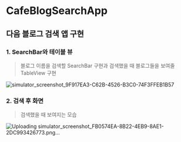 # CafeBlogSearchApp

## 다음 블로그 검색 앱 구현


### 1. SearchBar와 테이블 뷰 
> 블로그 이름을 검색할 SearchBar 구현과 검색했을 때 블로그들을 보여줄 TableView 구현


![simulator_screenshot_9F917EA3-C62B-4526-B3C0-74F3FFEB1B57](https://user-images.githubusercontent.com/61230321/148673000-deb0fd19-8e10-44f3-8636-fe454ddc2435.png)


### 2. 검색 후 화면
> 검색했을 때 보여지는 모습

![Uploading simulator_screenshot_FB0574EA-8B22-4EB9-8AE1-2DC993426773.png…]()
